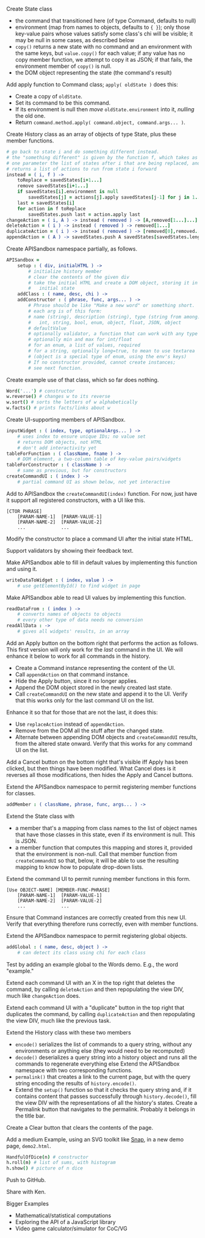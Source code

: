 
Create State class
 * the command that transitioned here (of type Command, defaults to null)
 * environment (map from names to objects, defaults to `{ }`); only those
   key-value pairs whose values satisfy some class's chi will be visible;
   it may be null in some cases, as described below
 * `copy()` returns a new state with no command and an environment with the
   same keys, but `value.copy()` for each value; if any value has no copy
   member function, we attempt to copy it as JSON; if that fails, the
   environment member of `copy()` is null.
 * the DOM object representing the state (the command's result)

Add apply function to Command class; `apply( oldState )` does this:
 * Create a copy of `oldState`.
 * Set its command to be this command.
 * If its environment is null then *move* `oldState.environment` into it,
   *nulling* the old one.
 * Return `command.method.apply( command.object, command.args... )`.

Create History class as an array of objects of type State, plus these
member functions.
```coffee
# go back to state i and do something different instead.
# the "something different" is given by the function f, which takes as its
# one parameter the list of states after i that are being replaced, and
# returns a list of actions to run from state i forward
instead = ( i, f ) ->
    toReplace = savedStates[i+1...]
    remove savedStates[i+1...]
    if savedStates[i].environment is null
        savedStates[j] = actions[j].apply savedStates[j-1] for j in 1..i
    last = savedStates[i]
    for action in f toReplace
        savedStates.push last = action.apply last
changeAction = ( i, A ) -> instead ( removed ) -> [A,removed[1...]...]
deleteAction = ( i ) -> instead ( removed ) -> removed[1...]
duplicateAction = ( i ) -> instead ( removed ) -> [removed[0],removed...]
appendAction = ( A ) -> savedStates.push A savedStates[savedStates.length-1]
```

Create APISandbox namespace partially, as follows.
```coffee
APISandbox =
    setup : ( div, initialHTML ) ->
        # initialize history member
        # clear the contents of the given div
        # take the initial HTML and create a DOM object, storing it in the
        #   initial state
    addClass : ( name, desc, chi ) ->
    addConstructor : ( phrase, func, args... ) ->
        # Phrase should be like "Make a new word" or something short.
        # each arg is of this form:
        # name (string), description (string), type (string from among:
        #   int, string, bool, enum, object, float, JSON, object
        # defaultValue
        # optionally validator, a function that can work with any type
        # optionally min and max for int/float
        # for an enum, a list of values, required
        # for a string, optionally long=true, to mean to use textarea
        # (object is a special type of enum, using the env's keys)
        # If no constructor provided, cannot create instances;
        # see next function.
```

Create example use of that class, which so far does nothing.
```coffee
Word('...') # constructor
w.reverse() # changes w to its reverse
w.sort() # sorts the letters of w alphabetically
w.facts() # prints facts/links about w
```

Create UI-supporting members of APISandbox.
```coffee
inputWidget : ( index, type, optionalArgs... ) ->
    # uses index to ensure unique IDs; no value set
    # returns DOM objects, not HTML
    # don't add interactivity yet
tableForFunction : ( className, fname ) ->
    # DOM element, a two-column table of key-value pairs/widgets
tableForConstructor : ( className ) ->
    # same as previous, but for constructors
createCommandUI : ( index ) ->
    # partial command UI as shown below, not yet interactive
```

Add to APISandbox the `createCommandUI(index)` function.  For now, just have
it support all registered constructors, with a UI like this.
```
[CTOR PHRASE]
    [PARAM-NAME-1]  [PARAM-VALUE-1]
    [PARAM-NAME-2]  [PARAM-VALUE-2]
    ...             ...
```

Modify the constructor to place a command UI after the initial state HTML.

Support validators by showing their feedback text.

Make APISandbox able to fill in default values by implementing this function
and using it.
```coffee
writeDataToWidget : ( index, value ) ->
    # use getElementById() to find widget in page
```

Make APISandbox able to read UI values by implementing this function.
```coffee
readDataFrom : ( index ) ->
    # converts names of objects to objects
    # every other type of data needs no conversion
readAllData : ->
    # gives all widgets' results, in an array
```

Add an Apply button on the bottom right that performs the action as follows.
This first version will only work for the *last* command in the UI.  We will
enhance it below to work for all commands in the history.
 * Create a Command instance representing the content of the UI.
 * Call `appendAction` on that command instance.
 * Hide the Apply button, since it no longer applies.
 * Append the DOM object stored in the newly created last state.
 * Call `createCommandUI` on the new state and append it to the UI.
Verify that this works only for the last command UI on the list.

Enhance it so that for those that are not the last, it does this:
 * Use `replaceAction` instead of `appendAction`.
 * Remove from the DOM all the stuff after the changed state.
 * Alternate between appending DOM objects and `createCommandUI` results,
   from the altered state onward.
Verify that this works for any command UI on the list.

Add a Cancel button on the bottom right that's visible iff Apply has been
clicked, but then things have been modified.  What Cancel does is it
reverses all those modifications, then hides the Apply and Cancel buttons.

Extend the APISandbox namespace to permit registering member functions for
classes.
```coffee
addMember : ( className, phrase, func, args... ) ->
```

Extend the State class with
 * a member that's a mapping from class names to the list of object names
   that have those classes in this state, even if its environment is null.
   This is JSON.
 * a member function that computes this mapping and stores it, provided that
   the environment is non-null.
Call that member function from `createCommandUI` so that, below, it will be
able to use the resulting mapping to know how to populate drop-down lists.

Extend the command UI to permit running member functions in this form.
```
[Use OBJECT-NAME] [MEMBER-FUNC-PHRASE]
    [PARAM-NAME-1]  [PARAM-VALUE-1]
    [PARAM-NAME-2]  [PARAM-VALUE-2]
    ...             ...
```

Ensure that Command instances are correctly created from this new UI.
Verify that everything therefore runs correctly, even with member functions.

Extend the APISandbox namespace to permit registering global objects.
```coffee
addGlobal : ( name, desc, object ) ->
    # can detect its class using chi for each class
```
Test by adding an example global to the Words demo.  E.g., the word
"example."

Extend each command UI with an X in the top right that deletes the command,
by calling `deleteAction` and then repopulating the view DIV, much like
`changeAction` does.

Extend each command UI with a "duplicate" button in the top right that
duplicates the command, by calling `duplicateAction` and then repopulating
the view DIV, much like the previous task.

Extend the History class with these two members
 * `encode()` serializes the list of commands to a query string, without any
   environments or anything else (they would need to be recomputed)
 * `decode()` deserializes a query string into a history object and runs all
   the commands to regenerate everything else
Extend the APISandbox namespace with two corresponding functions.
 * `permalink()` that creates a link to the current page, but with the query
   string encoding the results of `history.encode()`.
 * Extend the `setup()` function so that it checks the query string and, if
   it contains content that passes successfully through `history.decode()`,
   fill the view DIV with the representations of all the history's states.
Create a Permalink button that navigates to the permalink.  Probably it
belongs in the title bar.

Create a Clear button that clears the contents of the page.

Add a medium Example, using an SVG toolkit like [Snap](http://snapsvg.io),
in a new demo page, `demo2.html`.
```coffee
HandfulOfDice(n) # constructor
h.roll(m) # list of sums, with histogram
h.show() # picture of n dice
```

Push to GitHub.

Share with Ken.

Bigger Examples
 * Mathematical/statistical computations
 * Exploring the API of a JavaScript library
 * Video game calculator/simulator for CoC/VG
